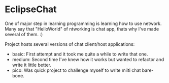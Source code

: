 # EclipseChat

One of major step in learning programming is learning how to use network. Many say that "HelloWorld" of ntworking is chat app, thats why I've made several of them. :)

Project hosts several versions of chat client/host applications:
- basic: First attempt and it took me quite a while to write that one.
- medium: Second time I've knew how it works but wanted to refactor and write it little better.
- pico: Was quick project to challenge myself to write milti chat bare-bone.
